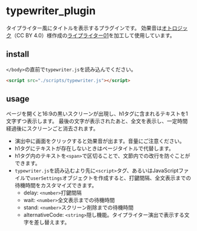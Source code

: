 # typewriter_plugin

タイプライター風にタイトルを表示するプラグインです。
効果音は[オトロジック](https://otologic.jp/)（CC BY 4.0）様作成の[ライプライター01](https://otologic.jp/sounds/se/mp3-zip/Typewriter01-mp3.zip)を加工して使用しています。

## install

`</body>`の直前で`typewriter.js`を読み込んでください。

``` html
<script src="./scripts/typewriter.js"></script>
```

## usage

ページを開くと16:9の黒いスクリーンが出現し、h1タグに含まれるテキストを1文字ずつ表示します。
最後の文字が表示されたあと、全文を表示し、一定時間経過後にスクリーンごと消去されます。

- 演出中に画面をクリックすると効果音が出ます。音量にご注意ください。
- h1タグにテキストが存在しないときはページタイトルで代替します。
- h1タグ内のテキストを`<span>`で区切ることで、文節内での改行を防ぐことができます。
- `typewriter.js`を読み込むより先に`<script>`タグ、あるいはJavaScriptファイルで`userSettings`オブジェクトを作成すると、打鍵間隔、全文表示までの待機時間をカスタマイズできます。
  - delay: `<number>`打鍵間隔
  - wait: `<number>`全文表示までの待機時間
  - stand: `<number>`スクリーン削除までの待機時間
  - alternativeCode: `<string>`隠し機能。タイプライター演出で表示する文字を差し替えます。
